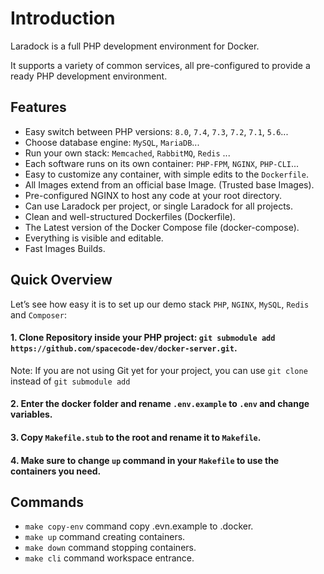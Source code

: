 # Introduction
Laradock is a full PHP development environment for Docker.

It supports a variety of common services, all pre-configured to provide a ready PHP development environment.

## Features
- Easy switch between PHP versions: `8.0`, `7.4`, `7.3`, `7.2`, `7.1`, `5.6`...
- Choose database engine: `MySQL`, `MariaDB`...
- Run your own stack: `Memcached`, `RabbitMQ`, `Redis` ...
- Each software runs on its own container: `PHP-FPM`, `NGINX`, `PHP-CLI`...
- Easy to customize any container, with simple edits to the `Dockerfile`.
- All Images extend from an official base Image. (Trusted base Images).
- Pre-configured NGINX to host any code at your root directory.
- Can use Laradock per project, or single Laradock for all projects. 
- Clean and well-structured Dockerfiles (Dockerfile).
- The Latest version of the Docker Compose file (docker-compose).
- Everything is visible and editable.
- Fast Images Builds.

## Quick Overview
Let’s see how easy it is to set up our demo stack `PHP`, `NGINX`, `MySQL`, `Redis` and `Composer`:

#### 1. Clone Repository inside your PHP project: `git submodule add https://github.com/spacecode-dev/docker-server.git`.
Note: If you are not using Git yet for your project, you can use `git clone` instead of `git submodule add`

#### 2. Enter the docker folder and rename `.env.example` to `.env` and change variables.

#### 3. Copy `Makefile.stub` to the root and rename it to `Makefile`.

#### 4. Make sure to change `up` command in your `Makefile` to use the containers you need.

## Commands
- `make copy-env` command copy .evn.example to .docker.
- `make up` command creating containers.
- `make down` command stopping containers.
- `make cli` command workspace entrance.
